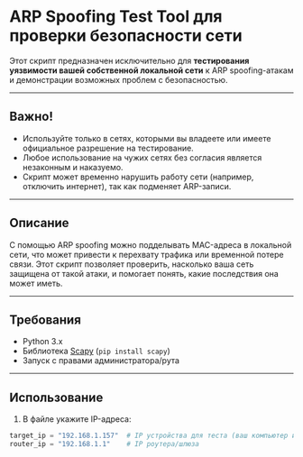 # ARP Spoofing Test Tool для проверки безопасности сети

Этот скрипт предназначен исключительно для **тестирования уязвимости вашей собственной локальной сети** к ARP spoofing-атакам и демонстрации возможных проблем с безопасностью. 

---

## Важно!

- Используйте только в сетях, которыми вы владеете или имеете официальное разрешение на тестирование.
- Любое использование на чужих сетях без согласия является незаконным и наказуемо.
- Скрипт может временно нарушить работу сети (например, отключить интернет), так как подменяет ARP-записи.

---

## Описание

С помощью ARP spoofing можно подделывать MAC-адреса в локальной сети, что может привести к перехвату трафика или временной потере связи. Этот скрипт позволяет проверить, насколько ваша сеть защищена от такой атаки, и помогает понять, какие последствия она может иметь.

---

## Требования

- Python 3.x
- Библиотека [Scapy](https://scapy.net/) (`pip install scapy`)
- Запуск с правами администратора/рута

---

## Использование

1. В файле укажите IP-адреса:

```python
target_ip = "192.168.1.157"  # IP устройства для теста (ваш компьютер или другой девайс в сети)
router_ip = "192.168.1.1"    # IP роутера/шлюза

